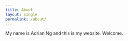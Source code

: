 ```yaml
---
title: About
layout: single
permalink: /about/
---
```


My name is Adrian Ng and this is my website. Welcome. 
